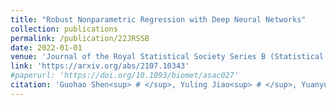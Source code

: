 ```yaml
---
title: "Robust Nonparametric Regression with Deep Neural Networks"
collection: publications
permalink: /publication/22JRSSB
date: 2022-01-01
venue: 'Journal of the Royal Statistical Society Series B (Statistical Methodology)'
link: 'https://arxiv.org/abs/2107.10343'
#paperurl: 'https://doi.org/10.1093/biomet/asac027'
citation: 'Guohao Shen<sup> # </sup>, Yuling Jiao<sup> # </sup>, Yuanyuan Lin* and Jian Huang*. (2022). &quot;Robust Nonparametric Regression with Deep Neural Networks. &quot; <i>Journal of the Royal Statistical Society Series B (Statistical Methodology).</i>'
---
```

